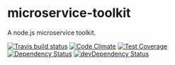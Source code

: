 # microservice-toolkit

A node.js microservice toolkit.

[![Travis build status](http://img.shields.io/travis/BAlex/microservice-toolkit.svg?style=flat)](https://travis-ci.org/BAlex/microservice-toolkit)
[![Code Climate](https://codeclimate.com/github/BAlex/microservice-toolkit/badges/gpa.svg)](https://codeclimate.com/github/BAlex/microservice-toolkit)
[![Test Coverage](https://codeclimate.com/github/BAlex/microservice-toolkit/badges/coverage.svg)](https://codeclimate.com/github/BAlex/microservice-toolkit)
[![Dependency Status](https://david-dm.org/BAlex/microservice-toolkit.svg)](https://david-dm.org/BAlex/microservice-toolkit)
[![devDependency Status](https://david-dm.org/BAlex/microservice-toolkit/dev-status.svg)](https://david-dm.org/BAlex/microservice-toolkit#info=devDependencies)